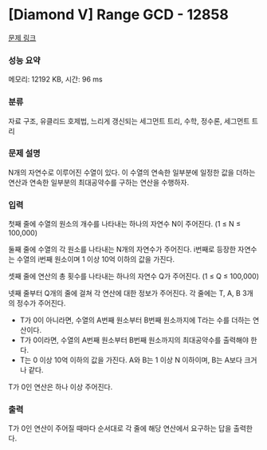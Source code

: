 # [Diamond V] Range GCD - 12858 

[문제 링크](https://www.acmicpc.net/problem/12858) 

### 성능 요약

메모리: 12192 KB, 시간: 96 ms

### 분류

자료 구조, 유클리드 호제법, 느리게 갱신되는 세그먼트 트리, 수학, 정수론, 세그먼트 트리

### 문제 설명

<p>N개의 자연수로 이루어진 수열이 있다. 이 수열의 연속한 일부분에 일정한 값을 더하는 연산과 연속한 일부분의 최대공약수를 구하는 연산을 수행하자.</p>

### 입력 

 <p>첫째 줄에 수열의 원소의 개수를 나타내는 하나의 자연수 N이 주어진다. (1 ≤ N ≤ 100,000)</p>

<p>둘째 줄에 수열의 각 원소를 나타내는 N개의 자연수가 주어진다. i번째로 등장한 자연수는 수열의 i번째 원소이며 1 이상 10억 이하의 값을 가진다.</p>

<p>셋째 줄에 연산의 총 횟수를 나타내는 하나의 자연수 Q가 주어진다. (1 ≤ Q ≤ 100,000)</p>

<p>넷째 줄부터 Q개의 줄에 걸쳐 각 연산에 대한 정보가 주어진다. 각 줄에는 T, A, B 3개의 정수가 주어진다.</p>

<ul>
	<li>T가 0이 아니라면, 수열의 A번째 원소부터 B번째 원소까지에 T라는 수를 더하는 연산이다.</li>
	<li>T가 0이라면, 수열의 A번째 원소부터 B번째 원소까지의 최대공약수를 출력해야 한다.</li>
	<li>T는 0 이상 10억 이하의 값을 가진다. A와 B는 1 이상 N 이하이며, B는 A보다 크거나 같다.</li>
</ul>

<p>T가 0인 연산은 하나 이상 주어진다.</p>

### 출력 

 <p>T가 0인 연산이 주어질 때마다 순서대로 각 줄에 해당 연산에서 요구하는 답을 출력한다.</p>

